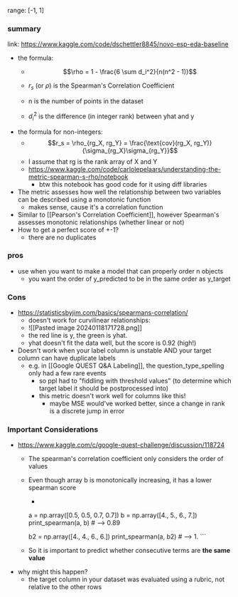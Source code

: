 range: [-1, 1]
### summary
link: https://www.kaggle.com/code/dschettler8845/novo-esp-eda-baseline
- the formula:
	- $$\rho = 1 - \frac{6 \sum d_i^2}{n(n^2 - 1)}$$

	- $r_s$ (or $\rho$) is the Spearman's Correlation Coefficient
	- n is the number of points in the dataset
	- $d_i^2$ is the difference (in integer rank) between yhat and y
- the formula for non-integers:
	- $$r_s = \rho_{rg_X, rg_Y} = \frac{\text{cov}(rg_X, rg_Y)}{\sigma_{rg_X}\sigma_{rg_Y}}$$
	- I assume that rg is the rank array of X and Y
	- https://www.kaggle.com/code/carlolepelaars/understanding-the-metric-spearman-s-rho/notebook
		- btw this notebook has good code for it using diff libraries
- The metric assesses how well the relationship between two variables can be described using a monotonic function
	- makes sense, cause it's a correlation function
- Similar to [[Pearson's Correlation Coefficient]], however Spearman's assesses monotonic relationships (whether linear or not)
- How to get a perfect score of +-1?
	- there are no duplicates
### pros
- use when you want to make a model that can properly order n objects
	- you want the order of y_predicted to be in the same order as y_target
### Cons

- https://statisticsbyjim.com/basics/spearmans-correlation/
	- doesn't work for curvilinear relationships:
	- ![[Pasted image 20240118171728.png]]
	- the red line is y, the green is yhat.
	- yhat doesn't fit the data well, but the score is 0.92 (high!)
- Doesn't work when your label column is unstable AND your target column can have duplicate labels
	- e.g. in [[Google QUEST Q&A Labeling]], the question_type_spelling only had a few rare events
		- so ppl had to "fiddling with threshold values" (to determine which target label it should be postprocessed into) 
		- this metric doesn't work well for columns like this!
			- maybe MSE would've worked better, since a change in rank is a discrete jump in error
### Important Considerations
- https://www.kaggle.com/c/google-quest-challenge/discussion/118724
	- The spearman's correlation coefficient only considers the order of values
	- Even though array b is monotonically increasing, it has a lower spearman score
		- ```python
		a = np.array([0.5, 0.5, 0.7, 0.7])
		b = np.array([4., 5., 6., 7.])
		print_spearman(a, b) # --> 0.89
		
		b2 = np.array([4., 4., 6., 6.])
		print_spearman(a, b2) # --> 1.
			```
	- So it is important to predict whether consecutive terms are **the same value**
- why might this happen?
	- the target column in your dataset was evaluated using a rubric, not relative to the other rows
